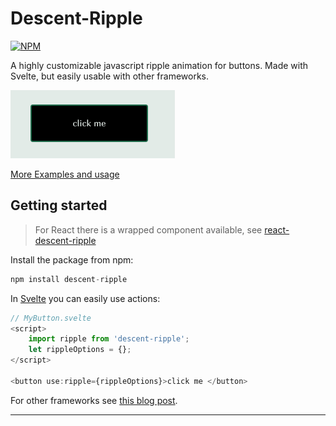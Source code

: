 # Descent-Ripple

[![NPM](https://img.shields.io/npm/v/descent-ripple.svg)](https://www.npmjs.com/package/descent-ripple)

A highly customizable javascript ripple animation for buttons. Made with Svelte, but easily usable with other frameworks.

[![Volcano ripple example](https://github.com/micha-lmxt/descent-ripple/blob/master/static/descent-ripple.gif)](https://gradientdescent.de/descent-ripple/)

[More Examples and usage](https://gradientdescent.de/descent-ripple/)

## Getting started

> For React there is a wrapped component available, see [react-descent-ripple](https://github.com/micha-lmxt/react-descent-ripple)

Install the package from npm:

```javascript
npm install descent-ripple
```

In [Svelte](https://svelte.dev) you can easily use actions:

```javascript
// MyButton.svelte
<script>
    import ripple from 'descent-ripple';
    let rippleOptions = {};
</script>

<button use:ripple={rippleOptions}>click me </button>

```

For other frameworks see [this blog post](https://gradientdescent.de/descent-ripple/).

---
